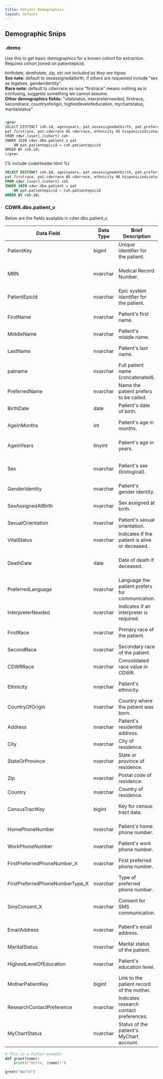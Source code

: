 ```yaml
---
title: Patient Demographics
layout: default
---
```


## Demographic Snips

### .demo
Use this to get basic demographics for a known cohort for extraction. Requires cohort joined on patientepicid.

_birthdate, deathdate, zip, etc not included as they are hipaa_ 
<br>**Sex note:** default to sexassignedatbirth, if others are requested include "sex as legalsex, genderidentity"
<br>**Race note:** default to cdwrrace as race "firstrace" means nothing as is confusing, suggests something we cannot assume.
<br>**Other demographics fields:** "vitalstatus, interpreterneeded, firstrace, secondrace, countryoforigin, highestlevelofeducation, mychartstatus, maritalstatus"


```html

<pre>
SELECT DISTINCT coh.id, ageinyears, pat.sexassignedatbirth, pat.preferredlanguage, 
pat.firstrace, pat.cdwrrace AS cdwrrace, ethnicity AS hispanicindicator 
FROM cdwr.[user].[cohort] coh
INNER JOIN cdwr.dbo.patient_v pat
    ON pat.patientepicid = coh.patientepicid
ORDER BY coh.id;
</pre>

```
{% include codeHeader.html %}
```sql
SELECT DISTINCT coh.id, ageinyears, pat.sexassignedatbirth, pat.preferredlanguage, 
pat.firstrace, pat.cdwrrace AS cdwrrace, ethnicity AS hispanicindicator 
FROM cdwr.[user].[cohort] coh
INNER JOIN cdwr.dbo.patient_v pat
    ON pat.patientepicid = coh.patientepicid
ORDER BY coh.id;
```

### CDWR.dbo.patient_v

Below are the fields available in cdwr.dbo.patient_v. 

| Data Field                      | Data Type   | Brief Description                                      | Important Reminders                          |
|---------------------------------|-------------|-------------------------------------------------------|---------------------------------------------|
| PatientKey                      | bigint      | Unique identifier for the patient.                   | Primary key, used for linking records.      |
| MRN                             | nvarchar    | Medical Record Number.                               | Ensure uniqueness within the system.        |
| PatientEpicId                   | nvarchar    | Epic system identifier for the patient.              | Used for system integration.                |
| FirstName                       | nvarchar    | Patient's first name.                                | Ensure consistent formatting.               |
| MiddleName                      | nvarchar    | Patient's middle name.                               | May be null or blank.                       |
| LastName                        | nvarchar    | Patient's last name.                                 | Ensure consistent formatting.               |
| patname                         | nvarchar    | Full patient name (concatenated).                    | May duplicate `FirstName` and `LastName`.   |
| PreferredName                   | nvarchar    | Name the patient prefers to be called.               | Useful for personalization.                 |
| BirthDate                       | date        | Patient's date of birth.                             | Critical for age calculations.              |
| AgeInMonths                     | int         | Patient's age in months.                             | Derived field, validate against `BirthDate`.|
| AgeInYears                      | tinyint     | Patient's age in years.                              | Derived field, validate against `BirthDate`.|
| Sex                             | nvarchar    | Patient's sex (biological).                         | Ensure alignment with standard codes.       |
| GenderIdentity                  | nvarchar    | Patient's gender identity.                          | Allow for diverse values.                   |
| SexAssignedAtBirth              | nvarchar    | Sex assigned at birth.                              | Use for clinical or research contexts.      |
| SexualOrientation               | nvarchar    | Patient's sexual orientation.                       | Ensure confidentiality.                     |
| VitalStatus                     | nvarchar    | Indicates if the patient is alive or deceased.      | Align with system definitions.              |
| DeathDate                       | date        | Date of death if deceased.                          | Ensure consistency with `VitalStatus`.      |
| PreferredLanguage               | nvarchar    | Language the patient prefers for communication.     | Useful for patient interactions.            |
| InterpreterNeeded               | nvarchar    | Indicates if an interpreter is required.            | Important for clinical workflows.           |
| FirstRace                       | nvarchar    | Primary race of the patient.                        | Follow standard coding systems.             |
| SecondRace                      | nvarchar    | Secondary race of the patient.                      | Optional, if applicable.                    |
| CDWRRace                        | nvarchar    | Consolidated race value in CDWR.                    | Use for reporting purposes.                 |
| Ethnicity                       | nvarchar    | Patient's ethnicity.                                | Follow standard coding systems.             |
| CountryOfOrigin                 | nvarchar    | Country where the patient was born.                 | May be null or blank.                       |
| Address                         | nvarchar    | Patient's residential address.                      | Ensure current and complete.                |
| City                            | nvarchar    | City of residence.                                  | Derived from `Address`.                     |
| StateOrProvince                 | nvarchar    | State or province of residence.                     | Derived from `Address`.                     |
| Zip                             | nvarchar    | Postal code of residence.                           | Derived from `Address`.                     |
| Country                         | nvarchar    | Country of residence.                               | Derived from `Address`.                     |
| CensusTractKey                  | bigint      | Key for census tract data.                         | Used for demographic analyses.              |
| HomePhoneNumber                 | nvarchar    | Patient's home phone number.                       | Ensure phone number formatting.             |
| WorkPhoneNumber                 | nvarchar    | Patient's work phone number.                       | Optional, if provided.                      |
| FirstPreferredPhoneNumber_X     | nvarchar    | First preferred phone number.                      | Useful for contact purposes.                |
| FirstPreferredPhoneNumberType_X | nvarchar    | Type of preferred phone number.                    | E.g., mobile, home, work.                   |
| SmsConsent_X                    | nvarchar    | Consent for SMS communication.                     | Ensure compliance with privacy policies.    |
| EmailAddress                    | nvarchar    | Patient's email address.                           | Validate for communication purposes.        |
| MaritalStatus                   | nvarchar    | Marital status of the patient.                     | Optional field.                             |
| HighestLevelOfEducation          | nvarchar    | Patient's education level.                         | Useful for demographic insights.            |
| MotherPatientKey                | bigint      | Link to the patient record of the mother.          | Key for family relationship data.           |
| ResearchContactPreference       | nvarchar    | Indicates research contact preferences.            | Ensure compliance with opt-in policies.     |
| MyChartStatus                   | nvarchar    | Status of the patient's MyChart account.           | Track portal access activity.               |


```python
# This is a Python example
def greet(name):
    print(f"Hello, {name}!")

greet("World")
